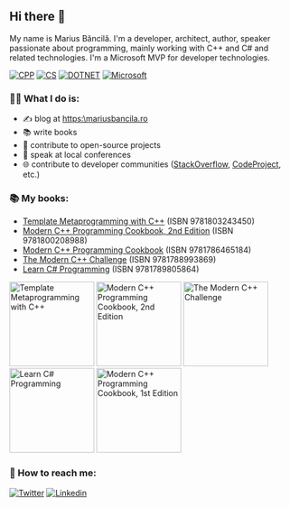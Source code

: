 ## Hi there 👋

My name is Marius Băncilă. I'm a developer, architect, author, speaker passionate about programming, mainly working with C++ and C# and related technologies. I'm a Microsoft MVP for developer technologies.

[![CPP](https://img.shields.io/badge/C%2B%2B-00599C?style=flat&logo=c%2B%2B&logoColor=white)]() [![CS](https://img.shields.io/badge/C%23-239120?style=flat&logo=c-sharp&logoColor=white)]() [![DOTNET](https://img.shields.io/badge/.NET-5C2D91?style=flat&logo=.net&logoColor=white)]() [![Microsoft](https://img.shields.io/badge/Microsoft-666666?style=flat&logo=microsoft&logoColor=white)]()

### 👨‍💻 What I do is:
- ✍️ blog at [https:\\mariusbancila.ro](https:\\mariusbancila.ro)
- 📚 write books
- 🧰 contribute to open-source projects
- 📢 speak at local conferences
- 🌐 contribute to developer communities ([StackOverflow](https://stackoverflow.com/users/648078/marius-bancila), [CodeProject](https://www.codeproject.com/Members/MariusBancila), etc.)

### 📚 My books:

- [Template Metaprogramming with C++](https://mariusbancila.ro/blog/2022/08/19/my-book-template-metaprogramming-with-cpp-is-now-available/) (ISBN 9781803243450)
- [Modern C++ Programming Cookbook, 2nd Edition](https://mariusbancila.ro/blog/2020/09/16/the-2nd-edition-of-modern-cpp-programming-cookbook-has-been-published/) (ISBN 9781800208988)
- [Modern C++ Programming Cookbook](https://mariusbancila.ro/blog/2017/05/09/my-book-modern-cpp-programming-cookbook-has-been-published/) (ISBN 9781786465184)
- [The Modern C++ Challenge](https://mariusbancila.ro/blog/2018/05/25/my-book-the-modern-c-challenge-has-been-published/) (ISBN 9781788993869)
- [Learn C# Programming](https://mariusbancila.ro/blog/2020/05/05/my-book-learn-cs-programming-has-been-published/) (ISBN 9781789805864)

<img src="https://mariusbancila.ro/blog/wp-content/uploads/2022/08/templatesbookcover.jpg" width="150" alt="Template Metaprogramming with C++"> <img src="https://mariusbancila.ro/blog/wp-content/uploads/2020/09/cookbook2ndlarge.jpg" alt="Modern C++ Programming Cookbook, 2nd Edition" width="150"  /> <img src="https://mariusbancila.ro/blog/wp-content/uploads/2018/05/cppchallenge.jpg" alt="The Modern C++ Challenge" width="150"  /> <img src="https://mariusbancila.ro/blog/wp-content/uploads/2020/04/learncsprogramming.jpg" alt="Learn C# Programming" width="150"  /> <img src="https://mariusbancila.ro/blog/wp-content/uploads/2017/05/mcpccover-768x948.png" alt="Modern C++ Programming Cookbook, 1st Edition" width="150"  />

### 💬 How to reach me:

[![Twitter](https://img.shields.io/badge/Twitter-1DA1F2?style=flat&logo=twitter&logoColor=white)](https://twitter.com/mariusbancila) [![Linkedin](https://img.shields.io/badge/LinkedIn-0077B5?style=flat&logo=linkedin&logoColor=white)](https://www.linkedin.com/in/mariusbancila/)

